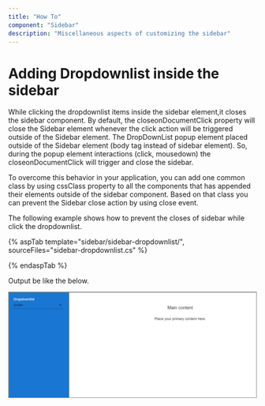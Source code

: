 ```yaml
---
title: "How To"
component: "Sidebar"
description: "Miscellaneous aspects of customizing the sidebar"
---
```


# Adding Dropdownlist inside the sidebar

While clicking the dropdownlist items inside the sidebar element,it closes the sidebar component. By default, the closeonDocumentClick property will close the Sidebar element whenever the click action will be triggered outside of the Sidebar element. The DropDownList popup element placed outside of the Sidebar element (body tag instead of sidebar element). So, during the popup element interactions (click, mousedown) the closeonDocumentClick will trigger and close the sidebar.

To overcome this behavior in your application, you can add one common class by using cssClass property to all the components that has appended their elements outside of the sidebar component. Based on that class you can prevent the Sidebar close action by using close event.

The following example shows how to prevent the closes of sidebar while click the dropdownlist.

{% aspTab template="sidebar/sidebar-dropdownlist/", sourceFiles="sidebar-dropdownlist.cs" %}

{% endaspTab %}

Output be like the below.

![Sidebar Sample](../images/dropdownlist.png)